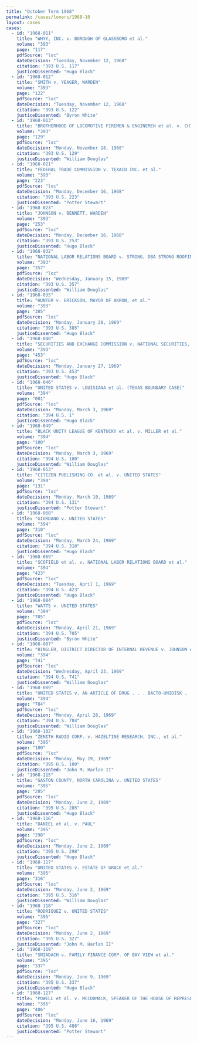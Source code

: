 ```yaml
---
title: "October Term 1968"
permalink: /cases/loners/1968-10
layout: cases
cases:
  - id: "1968-011"
    title: "WHYY, INC. v. BOROUGH OF GLASSBORO et al."
    volume: "393"
    page: "117"
    pdfSource: "loc"
    dateDecision: "Tuesday, November 12, 1968"
    citation: "393 U.S. 117"
    justiceDissented: "Hugo Black"
  - id: "1968-012"
    title: "SMITH v. YEAGER, WARDEN"
    volume: "393"
    page: "122"
    pdfSource: "loc"
    dateDecision: "Tuesday, November 12, 1968"
    citation: "393 U.S. 122"
    justiceDissented: "Byron White"
  - id: "1968-013"
    title: "BROTHERHOOD OF LOCOMOTIVE FIREMEN & ENGINEMEN et al. v. CHICAGO, ROCK ISLAND & PACIFIC RAILROAD CO. et al."
    volume: "393"
    page: "129"
    pdfSource: "loc"
    dateDecision: "Monday, November 18, 1968"
    citation: "393 U.S. 129"
    justiceDissented: "William Douglas"
  - id: "1968-021"
    title: "FEDERAL TRADE COMMISSION v. TEXACO INC. et al."
    volume: "393"
    page: "223"
    pdfSource: "loc"
    dateDecision: "Monday, December 16, 1968"
    citation: "393 U.S. 223"
    justiceDissented: "Potter Stewart"
  - id: "1968-023"
    title: "JOHNSON v. BENNETT, WARDEN"
    volume: "393"
    page: "253"
    pdfSource: "loc"
    dateDecision: "Monday, December 16, 1968"
    citation: "393 U.S. 253"
    justiceDissented: "Hugo Black"
  - id: "1968-032"
    title: "NATIONAL LABOR RELATIONS BOARD v. STRONG, DBA STRONG ROOFING & INSULATING CO."
    volume: "393"
    page: "357"
    pdfSource: "loc"
    dateDecision: "Wednesday, January 15, 1969"
    citation: "393 U.S. 357"
    justiceDissented: "William Douglas"
  - id: "1968-035"
    title: "HUNTER v. ERICKSON, MAYOR OF AKRON, et al."
    volume: "393"
    page: "385"
    pdfSource: "loc"
    dateDecision: "Monday, January 20, 1969"
    citation: "393 U.S. 385"
    justiceDissented: "Hugo Black"
  - id: "1968-040"
    title: "SECURITIES AND EXCHANGE COMMISSION v. NATIONAL SECURITIES, INC., et al."
    volume: "393"
    page: "453"
    pdfSource: "loc"
    dateDecision: "Monday, January 27, 1969"
    citation: "393 U.S. 453"
    justiceDissented: "Hugo Black"
  - id: "1968-046"
    title: "UNITED STATES v. LOUISIANA et al. (TEXAS BOUNDARY CASE)"
    volume: "394"
    page: "001"
    pdfSource: "loc"
    dateDecision: "Monday, March 3, 1969"
    citation: "394 U.S. 1"
    justiceDissented: "Hugo Black"
  - id: "1968-049"
    title: "BLACK UNITY LEAGUE OF KENTUCKY et al. v. MILLER et al."
    volume: "394"
    page: "100"
    pdfSource: "loc"
    dateDecision: "Monday, March 3, 1969"
    citation: "394 U.S. 100"
    justiceDissented: "William Douglas"
  - id: "1968-053"
    title: "CITIZEN PUBLISHING CO. et al. v. UNITED STATES"
    volume: "394"
    page: "131"
    pdfSource: "loc"
    dateDecision: "Monday, March 10, 1969"
    citation: "394 U.S. 131"
    justiceDissented: "Potter Stewart"
  - id: "1968-060"
    title: "GIORDANO v. UNITED STATES"
    volume: "394"
    page: "310"
    pdfSource: "loc"
    dateDecision: "Monday, March 24, 1969"
    citation: "394 U.S. 310"
    justiceDissented: "Hugo Black"
  - id: "1968-069"
    title: "SCOFIELD et al. v. NATIONAL LABOR RELATIONS BOARD et al."
    volume: "394"
    page: "423"
    pdfSource: "loc"
    dateDecision: "Tuesday, April 1, 1969"
    citation: "394 U.S. 423"
    justiceDissented: "Hugo Black"
  - id: "1968-084"
    title: "WATTS v. UNITED STATES"
    volume: "394"
    page: "705"
    pdfSource: "loc"
    dateDecision: "Monday, April 21, 1969"
    citation: "394 U.S. 705"
    justiceDissented: "Byron White"
  - id: "1968-087"
    title: "BINGLER, DISTRICT DIRECTOR OF INTERNAL REVENUE v. JOHNSON et al."
    volume: "394"
    page: "741"
    pdfSource: "loc"
    dateDecision: "Wednesday, April 23, 1969"
    citation: "394 U.S. 741"
    justiceDissented: "William Douglas"
  - id: "1968-089"
    title: "UNITED STATES v. AN ARTICLE OF DRUG . . . BACTO-UNIDISK . . . ."
    volume: "394"
    page: "784"
    pdfSource: "loc"
    dateDecision: "Monday, April 28, 1969"
    citation: "394 U.S. 784"
    justiceDissented: "William Douglas"
  - id: "1968-102"
    title: "ZENITH RADIO CORP. v. HAZELTINE RESEARCH, INC., et al."
    volume: "395"
    page: "100"
    pdfSource: "loc"
    dateDecision: "Monday, May 19, 1969"
    citation: "395 U.S. 100"
    justiceDissented: "John M. Harlan II"
  - id: "1968-115"
    title: "GASTON COUNTY, NORTH CAROLINA v. UNITED STATES"
    volume: "395"
    page: "285"
    pdfSource: "loc"
    dateDecision: "Monday, June 2, 1969"
    citation: "395 U.S. 285"
    justiceDissented: "Hugo Black"
  - id: "1968-116"
    title: "DANIEL et al. v. PAUL"
    volume: "395"
    page: "298"
    pdfSource: "loc"
    dateDecision: "Monday, June 2, 1969"
    citation: "395 U.S. 298"
    justiceDissented: "Hugo Black"
  - id: "1968-117"
    title: "UNITED STATES v. ESTATE OF GRACE et al."
    volume: "395"
    page: "316"
    pdfSource: "loc"
    dateDecision: "Monday, June 2, 1969"
    citation: "395 U.S. 316"
    justiceDissented: "William Douglas"
  - id: "1968-118"
    title: "RODRIQUEZ v. UNITED STATES"
    volume: "395"
    page: "327"
    pdfSource: "loc"
    dateDecision: "Monday, June 2, 1969"
    citation: "395 U.S. 327"
    justiceDissented: "John M. Harlan II"
  - id: "1968-119"
    title: "SNIADACH v. FAMILY FINANCE CORP. OF BAY VIEW et al."
    volume: "395"
    page: "337"
    pdfSource: "loc"
    dateDecision: "Monday, June 9, 1969"
    citation: "395 U.S. 337"
    justiceDissented: "Hugo Black"
  - id: "1968-127"
    title: "POWELL et al. v. MCCORMACK, SPEAKER OF THE HOUSE OF REPRESENTATIVES, et al."
    volume: "395"
    page: "486"
    pdfSource: "loc"
    dateDecision: "Monday, June 16, 1969"
    citation: "395 U.S. 486"
    justiceDissented: "Potter Stewart"
---
```

